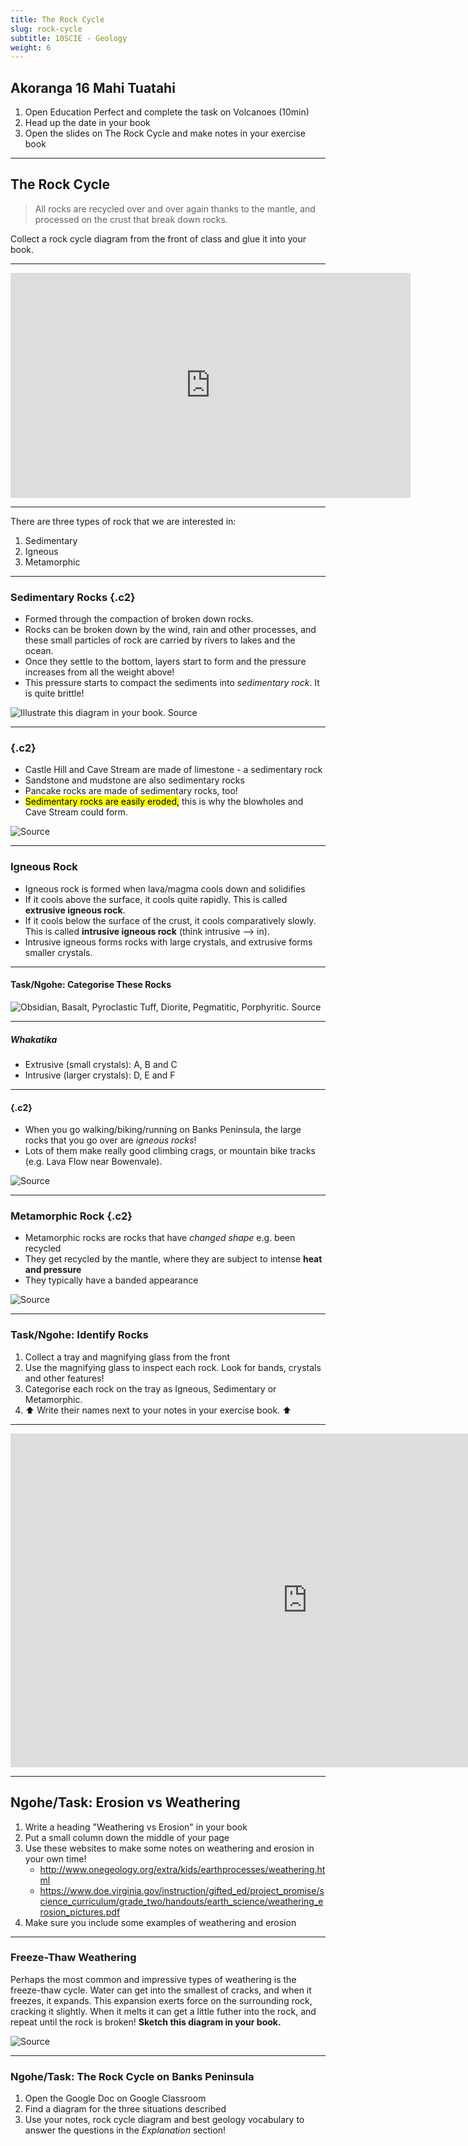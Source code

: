 ```yaml
---
title: The Rock Cycle
slug: rock-cycle
subtitle: 10SCIE - Geology
weight: 6
---
```


## Akoranga 16 Mahi Tuatahi

1. Open Education Perfect and complete the task on Volcanoes (10min)
2. Head up the date in your book
3. Open the slides on The Rock Cycle and make notes in your exercise book

---

## The Rock Cycle

> All rocks are recycled over and over again thanks to the mantle, and processed on the crust that break down rocks.

<p class="instruction">Collect a rock cycle diagram from the front of class and glue it into your book.</p>

---

<iframe width="640" height="360" src="https://www.youtube.com/embed/Vp_S3BDiR-I" title="YouTube video player" frameborder="0" allow="accelerometer; autoplay; clipboard-write; encrypted-media; gyroscope; picture-in-picture" allowfullscreen></iframe>

---

There are three types of rock that we are interested in:

1. Sedimentary
2. Igneous
3. Metamorphic

---

### Sedimentary Rocks {.c2}

- Formed through the compaction of broken down rocks.
- Rocks can be broken down by the wind, rain and other processes, and these small particles of rock are carried by rivers to lakes and the ocean.
- Once they settle to the bottom, layers start to form and the pressure increases from all the weight above!
- This pressure starts to compact the sediments into _sedimentary rock_. It is quite brittle!

![Illustrate this diagram in your book. [Source](https://eschooltoday.com/learn/sedimentary-rocks/)](https://eschooltoday.com/learn/wp-content/uploads/2020/12/formation-sedimentary-rock-diagram.jpg)

---

### {.c2}

- Castle Hill and Cave Stream are made of limestone - a sedimentary rock
- Sandstone and mudstone are also sedimentary rocks
- Pancake rocks are made of sedimentary rocks, too!
- <mark>Sedimentary rocks are easily eroded,</mark> this is why the blowholes and Cave Stream could form.

![[Source](https://www.nzgeo.com/stories/the-rocks-of-castle-hill/)](https://cdn5.nzgeo.com/1999/10/44_APSE_body01-1600x1060.jpg)

---

### Igneous Rock

- Igneous rock is formed when lava/magma cools down and solidifies
- If it cools above the surface, it cools quite rapidly. This is called __extrusive igneous rock__.
- If it cools below the surface of the crust, it cools comparatively slowly. This is called __intrusive igneous rock__ (think intrusive --> in).
- Intrusive igneous forms rocks with large crystals, and extrusive forms smaller crystals.

---

#### Task/Ngohe: Categorise These Rocks

![Obsidian, Basalt, Pyroclastic Tuff, Diorite, Pegmatitic, Porphyritic. [Source](https://www.geologyforinvestors.com/geology-fundamentals-identifying-igneous-rocks-in-the-field/)](https://www.geologyforinvestors.com/wp-content/uploads/Screen-Shot-2020-07-03-at-11.30.29-AM.png)

---

##### Whakatika

- Extrusive (small crystals): A, B and C
- Intrusive (larger crystals): D, E and F

---

#### {.c2}

- When you go walking/biking/running on Banks Peninsula, the large rocks that you go over are _igneous rocks_!
- Lots of them make really good climbing crags, or mountain bike tracks (e.g. Lava Flow near Bowenvale).

![[Source](https://www.jlct.org.nz/panama-reserve-rock-climbing/)](https://www.jlct.org.nz/wp-content/uploads/2019/12/Josef-Langer-Charitable-Trust-New-Zealand-Walking-Festival-Akaroa-Banks-Peninsula-56.jpg)

---

### Metamorphic Rock {.c2}

- Metamorphic rocks are rocks that have _changed shape_ e.g. been recycled
- They get recycled by the mantle, where they are subject to intense __heat and pressure__
- They typically have a banded appearance

![[Source](https://www.thoughtco.com/about-metamorphic-rocks-1438952)](https://www.thoughtco.com/thmb/HlRgJKmZFZYWg2A7ZgX0PoaDVgA=/3869x2580/filters:no_upscale():max_bytes(150000):strip_icc()/GettyImages-565058911-1--58b599d33df78cdcd86dd9e6.jpg)

---

### Task/Ngohe: Identify Rocks

1. Collect a tray and magnifying glass from the front
2. Use the magnifying glass to inspect each rock. Look for bands, crystals and other features!
3. Categorise each rock on the tray as Igneous, Sedimentary or Metamorphic.
4. ⬆️ Write their names next to your notes in your exercise book. ⬆️

---

<iframe width="950" height="534" src="https://www.youtube.com/embed/R-Iak3Wvh9c" title="YouTube video player" frameborder="0" allow="accelerometer; autoplay; clipboard-write; encrypted-media; gyroscope; picture-in-picture" allowfullscreen></iframe>

---

## Ngohe/Task: Erosion vs Weathering

1. Write a heading "Weathering vs Erosion" in your book
2. Put a small column down the middle of your page
3. Use these websites to make some notes on weathering and erosion in your own time!
	- http://www.onegeology.org/extra/kids/earthprocesses/weathering.html
	- https://www.doe.virginia.gov/instruction/gifted_ed/project_promise/science_curriculum/grade_two/handouts/earth_science/weathering_erosion_pictures.pdf
4. Make sure you include some examples of weathering and erosion

---

### Freeze-Thaw Weathering

Perhaps the most common and impressive types of weathering is the freeze-thaw cycle. Water can get into the smallest of cracks, and when it freezes, it expands. This expansion exerts force on the surrounding rock, cracking it slightly. When it melts it can get a little futher into the rock, and repeat until the rock is broken! __Sketch this diagram in your book.__

![[Source](https://www.jkgeography.com/fluvial-processes-weathering-and-mass-movement.html)](https://www.jkgeography.com/uploads/1/0/8/4/108433405/freeze-and-thaw-is-physical-weathering_orig.png)

---

### Ngohe/Task: The Rock Cycle on Banks Peninsula

1. Open the Google Doc on Google Classroom
2. Find a diagram for the three situations described
3. Use your notes, rock cycle diagram and best geology vocabulary to answer the questions in the _Explanation_ section!
